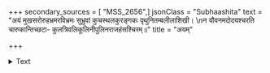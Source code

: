 +++
secondary_sources = [ "MSS_2656",]
jsonClass = "Subhaashita"
text = "अयं मुखसरोरुहभ्रमरविभ्रमः सुभ्रुवां कुचस्थलकुरङ्गकः पृथुनितम्बलीलाशिखी।  \nन यौवनमदोदयश्चरति चारुकान्तिच्छटा- कुलत्रिवलिकूलिनीपुलिनराजहंसश्चिरम्॥"
title = "अयम्"

+++

<details><summary>Text</summary>

अयं मुखसरोरुहभ्रमरविभ्रमः सुभ्रुवां कुचस्थलकुरङ्गकः पृथुनितम्बलीलाशिखी।  
न यौवनमदोदयश्चरति चारुकान्तिच्छटा- कुलत्रिवलिकूलिनीपुलिनराजहंसश्चिरम्॥
</details>
